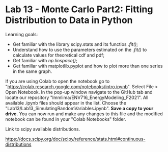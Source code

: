 # Lab 13 - Monte Carlo Part2: Fitting Distribution to Data in Python

Learning goals:

* Get familiar with the library scipy.stats and its functios *.fit()*;
* Understand how to use the parameters estimated on the *.fit()* to calculate values for theoretical cdf and pdf;
* Get familiar with *np.linspace()*;
* Get familiar with matplotlib.pyplot and how to plot more than one series in the same graph.

If you are using Colab to open the notebook go to "https://colab.research.google.com/notebooks/intro.ipynb". Select File > Open Notebook. 
In the pop-up window navigate to the GitHub tab and locate our repository "lmmlima/ENV716_EnergyModeling_F2021". All available .ipynb files should appear in the list. Choose the "Lab13/Lab13_SimulatingRandomVariables.ipynb". 
**Save a copy to your drive.** You can now run and make any changes to this file and the modified notebook can be found in your "Colab Notebooks" folder.


Link to scipy available distributions.

https://docs.scipy.org/doc/scipy/reference/stats.html#continuous-distributions
